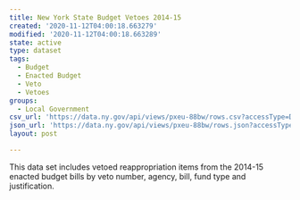```yaml
---
title: New York State Budget Vetoes 2014-15
created: '2020-11-12T04:00:18.663279'
modified: '2020-11-12T04:00:18.663289'
state: active
type: dataset
tags:
  - Budget
  - Enacted Budget
  - Veto
  - Vetoes
groups:
  - Local Government
csv_url: 'https://data.ny.gov/api/views/pxeu-88bw/rows.csv?accessType=DOWNLOAD'
json_url: 'https://data.ny.gov/api/views/pxeu-88bw/rows.json?accessType=DOWNLOAD'
layout: post

---
```

This data set includes vetoed reappropriation items from the 2014-15 enacted budget bills by veto number, agency, bill, fund type and justification.

